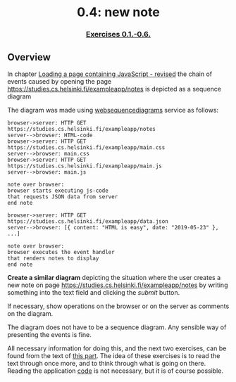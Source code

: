 <!-- Please update value in the {}  -->

<h1 align="center">0.4: new note</h1>

<div align="center">
  <h3>
    <a href="https://fullstackopen.com/en/part0/fundamentals_of_web_apps#exercises-0-1-0-6">
      Exercises 0.1.-0.6.
    </a>
  </h3>
</div>

## Overview

In chapter [Loading a page containing JavaScript - revised](https://fullstackopen.com/en/part0/fundamentals_of_web_apps#loading-a-page-containing-java-script-revised) the chain of events caused by opening the page <https://studies.cs.helsinki.fi/exampleapp/notes> is depicted as a sequence diagram

The diagram was made using [websequencediagrams](https://www.websequencediagrams.com/) service as follows:

```
browser->server: HTTP GET https://studies.cs.helsinki.fi/exampleapp/notes
server-->browser: HTML-code
browser->server: HTTP GET https://studies.cs.helsinki.fi/exampleapp/main.css
server-->browser: main.css
browser->server: HTTP GET https://studies.cs.helsinki.fi/exampleapp/main.js
server-->browser: main.js

note over browser:
browser starts executing js-code
that requests JSON data from server 
end note

browser->server: HTTP GET https://studies.cs.helsinki.fi/exampleapp/data.json
server-->browser: [{ content: "HTML is easy", date: "2019-05-23" }, ...]

note over browser:
browser executes the event handler
that renders notes to display
end note
```

**Create a similar diagram** depicting the situation where the user creates a new note on page <https://studies.cs.helsinki.fi/exampleapp/notes> by writing something into the text field and clicking the _submit_ button.

If necessary, show operations on the browser or on the server as comments on the diagram.

The diagram does not have to be a sequence diagram. Any sensible way of presenting the events is fine.

All necessary information for doing this, and the next two exercises, can be found from the text of [this part](https://fullstackopen.com/en/part0/fundamentals_of_web_apps#forms-and-http-post). The idea of these exercises is to read the text through once more, and to think through what is going on there. Reading the application [code](https://github.com/mluukkai/example_app) is not necessary, but it is of course possible.
